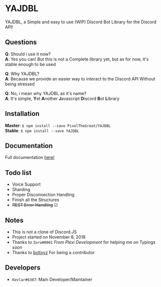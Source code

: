 # YAJDBL
YAJDBL, a Simple and easy to use (WIP) Discord Bot Library for the Discord API!

## Questions
**Q**: Should i use it now?  
**A**: Yes you can! But this is not a Complete library yet, but as for now, it's stable enough to be used

**Q**: Why YAJDBL?  
**A**: Because we provide an easier way to interact to the Discord API Without being stressed  

**Q**: No, i mean why YAJDBL as it's name?  
**A**: It's simple, **Y**et **A**nother **J**avascript **D**iscord **B**ot **L**ibrary 

## Installation
**Master**: `$ npm install --save PixelTheGreat/YAJDBL`  
**Stable**: `$ npm install --save YAJDBL`

## Documentation
Full documentation [here!](https://pixelthegreat.github.io/YAJDBL/)

## Todo list  
- Voice Support  
- Sharding  
- Proper Disconnection Handling  
- Finish all the Structures  
- ~~REST Error Handling~~ ☑

## Notes
- This is not a clone of Discord.JS  
- Project started on November 8, 2018  
- Thanks to `Zoro#0001` *From Plexi Development* for helping me on Typings *soon*  
- Thanks to [boltxyz](https://github.com/boltxyz) For being a contributor

## Developers
- `Kevlar#6307`: Main Developer/Maintainer  
